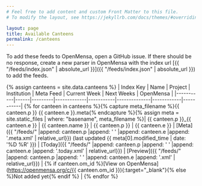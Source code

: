 ```yaml
---
# Feel free to add content and custom Front Matter to this file.
# To modify the layout, see https://jekyllrb.com/docs/themes/#overriding-theme-defaults

layout: page
title: Available Canteens
permalink: /canteens
---
```

To add these feeds to OpenMensa, open a GitHub issue.
If there should be no response, create a new parser in OpenMensa with the index url [{{ "/feeds/index.json" | absolute_url }}]({{ "/feeds/index.json" | absolute_url }}) to add the feeds.

{% assign canteens = site.data.canteens %}
| Index Key | Name | Project | Institution | Meta Feed | Current Week | Next Weeks | OpenMensa |
|-----------|------|---------|-------------|-----------|--------------|------------|-----------|
{% for canteen in canteens %}{% capture meta_filename %}{{ canteen.p }} {{ canteen.e }}.meta{% endcapture %}{% assign meta = site.static_files | where: "basename", meta_filename %}| {{ canteen.p }}_{{ canteen.e }} | {{ canteen.name }} | {{ canteen.p }} | {{ canteen.e }} | [Meta]({{ "/feeds/" |append: canteen.p |append: ' ' |append: canteen.e |append: '.meta.xml' | relative_url}}) (last updated {{ meta[0].modified_time | date: '%D %R' }}) | [Today]({{ "/feeds/" |append: canteen.p |append: ' ' |append: canteen.e |append: '.today.xml' | relative_url}}) | [Preview]({{ "/feeds/" |append: canteen.p |append: ' ' |append: canteen.e |append: '.xml' | relative_url}}) | {% if canteen.om_id %}[View on OpenMensa](https://openmensa.org/c/{{ canteen.om_id }}){:target="_blank"}{% else %}Not added yet{% endif %} |
{% endfor %} 